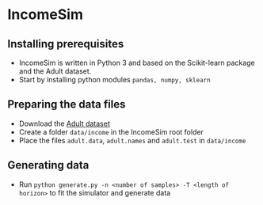 # IncomeSim


## Installing prerequisites

* IncomeSim is written in Python 3 and based on the Scikit-learn package and the Adult dataset. 
* Start by installing python modules ```pandas, numpy, sklearn```

## Preparing the data files

* Download the [Adult dataset](http://archive.ics.uci.edu/dataset/2/adult)
* Create a folder ``` data/income ``` in the IncomeSim root folder
* Place the files ``` adult.data ```, ``` adult.names ``` and ``` adult.test ``` in ``` data/income ```

## Generating data

* Run ``` python generate.py -n <number of samples> -T <length of horizon> ``` to fit the simulator and generate data
